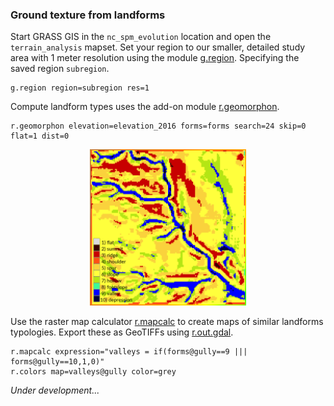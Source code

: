 
### Ground texture from landforms
Start GRASS GIS in the `nc_spm_evolution` location
and open the `terrain_analysis` mapset.
Set your region to our smaller, detailed study area
with 1 meter resolution
using the module
[g.region](https://grass.osgeo.org/grass72/manuals/g.region.html).
Specifying the saved region `subregion`.
```
g.region region=subregion res=1
```

Compute landform types uses the add-on module
[r.geomorphon](https://grass.osgeo.org/grass72/manuals/addons/r.geomorphon.html).
 ```
r.geomorphon elevation=elevation_2016 forms=forms search=24 skip=0 flat=1 dist=0
 ```
<p align="center">
  <img src="images/3d-ecosystems/landforms.png" height="250">
</p>

Use the raster map calculator
[r.mapcalc](https://grass.osgeo.org/grass72/manuals/r.mapcalc.html)
to create maps of similar landforms typologies.
Export these as GeoTIFFs using
[r.out.gdal](https://grass.osgeo.org/grass72/manuals/r.out.gdal.html).

```
r.mapcalc expression="valleys = if(forms@gully==9 ||| forms@gully==10,1,0)"
r.colors map=valleys@gully color=grey
```

*Under development...*
